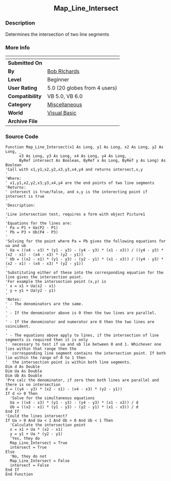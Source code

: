 ﻿<div align="center">

## Map\_Line\_Intersect


</div>

### Description

Determines the intersection of two line segments
 
### More Info
 


<span>             |<span>
---                |---
**Submitted On**   |
**By**             |[Bob RIchards](https://github.com/Planet-Source-Code/PSCIndex/blob/master/ByAuthor/bob-richards.md)
**Level**          |Beginner
**User Rating**    |5.0 (20 globes from 4 users)
**Compatibility**  |VB 5\.0, VB 6\.0
**Category**       |[Miscellaneous](https://github.com/Planet-Source-Code/PSCIndex/blob/master/ByCategory/miscellaneous__1-1.md)
**World**          |[Visual Basic](https://github.com/Planet-Source-Code/PSCIndex/blob/master/ByWorld/visual-basic.md)
**Archive File**   |[](https://github.com/Planet-Source-Code/bob-richards-map-line-intersect__1-5365/archive/master.zip)





### Source Code

```
Function Map_Line_Intersect(x1 As Long, y1 As Long, x2 As Long, y2 As Long, _
      x3 As Long, y3 As Long, x4 As Long, y4 As Long, _
      ByRef intersect As Boolean, ByRef x As Long, ByRef y As Long) As Boolean
'Call with x1,y1,x2,y2,x3,y3,x4,y4 and returns intersect,x,y
'
'Where:
' x1,y1,x2,y2,x3,y3,x4,y4 are the end points of two line segments
'Returns:
' intersect is true/false, and x,y is the interecting point if intersect is true
'
'Description:
'
'Line intersection test, requires a form with object Picture1
'
'Equations for the lines are:
' Pa = P1 + Ua(P2 - P1)
' Pb = P3 + Ub(P4 - P3)
'
'Solving for the point where Pa = Pb gives the following equations for ua and ub
' Ua = ((x4 - x3) * (y1 - y3) - (y4 - y3) * (x1 - x3)) / ((y4 - y3) * (x2 - x1) - (x4 - x3) * (y2 - y1))
' Ub = ((x2 - x1) * (y1 - y3) - (y2 - y1) * (x1 - x3)) / ((y4 - y3) * (x2 - x1) - (x4 - x3) * (y2 - y1))
'
'Substituting either of these into the corresponding equation for the line gives the intersection point.
'For example the intersection point (x,y) is
' x = x1 + Ua(x2 - x1)
' y = y1 + Ua(y2 - y1)
'
'Notes:
' - The denominators are the same.
'
' - If the denominator above is 0 then the two lines are parallel.
'
' - If the denominator and numerator are 0 then the two lines are coincident.
'
' - The equations above apply to lines, if the intersection of line segments is required then it is only
'  necessary to test if ua and ub lie between 0 and 1. Whichever one lies within that range then the
'  corresponding line segment contains the intersection point. If both lie within the range of 0 to 1 then
'  the intersection point is within both line segments.
Dim d As Double
Dim Ua As Double
Dim Ub As Double
'Pre calc the denominator, if zero then both lines are parallel and there is no intersection
d = ((y4 - y3) * (x2 - x1) - (x4 - x3) * (y2 - y1))
If d <> 0 Then
  'Solve for the simultaneous equations
  Ua = ((x4 - x3) * (y1 - y3) - (y4 - y3) * (x1 - x3)) / d
  Ub = ((x2 - x1) * (y1 - y3) - (y2 - y1) * (x1 - x3)) / d
End If
'Could the lines intersect?
If Ua > 0 And Ua < 1 And Ub > 0 And Ub < 1 Then
  'Calculate the intersection point
  x = x1 + Ua * (x2 - x1)
  y = y1 + Ua * (y2 - y1)
  'Yes, they do
  Map_Line_Intersect = True
  intersect = True
Else
  'No, they do not
  Map_Line_Intersect = False
  intersect = False
End If
End Function
```

